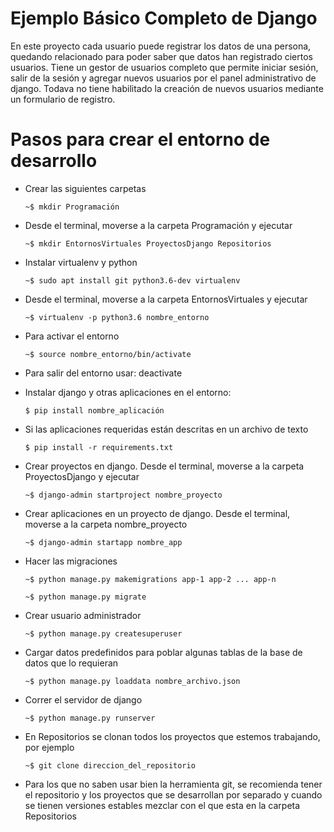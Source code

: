 # Ejemplo Básico Completo de Django

En este proyecto cada usuario puede registrar los datos de una persona, quedando relacionado para poder saber que datos han registrado ciertos usuarios. Tiene un gestor de usuarios completo que permite iniciar sesión, salir de la sesión y agregar nuevos usuarios por el panel administrativo de django. Todava no tiene habilitado la creación de nuevos usuarios mediante un formulario de registro.

# Pasos para crear el entorno de desarrollo

-   Crear las siguientes carpetas

        ~$ mkdir Programación

-   Desde el terminal, moverse a la carpeta Programación y ejecutar

        ~$ mkdir EntornosVirtuales ProyectosDjango Repositorios

-   Instalar virtualenv y python

        ~$ sudo apt install git python3.6-dev virtualenv

-   Desde el terminal, moverse a la carpeta EntornosVirtuales y ejecutar

        ~$ virtualenv -p python3.6 nombre_entorno

-   Para activar el entorno

        ~$ source nombre_entorno/bin/activate

-   Para salir del entorno usar: deactivate

-   Instalar django y otras aplicaciones en el entorno:

        $ pip install nombre_aplicación

-   Si las aplicaciones requeridas están descritas en un archivo de texto

        $ pip install -r requirements.txt

-   Crear proyectos en django. Desde el terminal, moverse a la carpeta ProyectosDjango y ejecutar

        ~$ django-admin startproject nombre_proyecto

-   Crear aplicaciones en un proyecto de django. Desde el terminal, moverse a la carpeta nombre_proyecto

        ~$ django-admin startapp nombre_app

-   Hacer las migraciones

        ~$ python manage.py makemigrations app-1 app-2 ... app-n

        ~$ python manage.py migrate

-   Crear usuario administrador

        ~$ python manage.py createsuperuser

-   Cargar datos predefinidos para poblar algunas tablas de la base de datos que lo requieran

        ~$ python manage.py loaddata nombre_archivo.json

-   Correr el servidor de django

        ~$ python manage.py runserver

-   En Repositorios se clonan todos los proyectos que estemos trabajando, por ejemplo

        ~$ git clone direccion_del_repositorio

-   Para los que no saben usar bien la herramienta git, se recomienda tener el repositorio y los proyectos que se desarrollan por separado y cuando se tienen versiones estables mezclar con el que esta en la carpeta Repositorios
